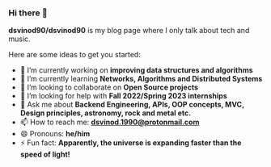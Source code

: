 ### Hi there 👋

**dsvinod90/dsvinod90** is my blog page where I only talk about tech and music.

Here are some ideas to get you started:

- 🔭 I’m currently working on **improving data structures and algorithms**
- 🌱 I’m currently learning **Networks, Algorithms and Distributed Systems**
- 👯 I’m looking to collaborate on **Open Source projects**
- 🤔 I’m looking for help with **Fall 2022/Spring 2023 internships**
- 💬 Ask me about **Backend Engineering, APIs, OOP concepts, MVC, Design principles, astronomy, rock and metal etc.**
- 📫 How to reach me: **dsvinod.1990@protonmail.com**
- 😄 Pronouns: **he/him**
- ⚡ Fun fact: **Apparently, the universe is expanding faster than the speed of light!**
